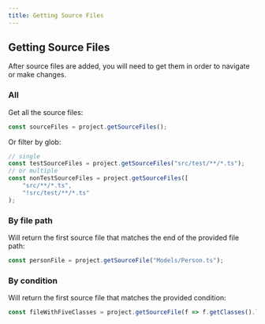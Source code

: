 ```yaml
---
title: Getting Source Files
---
```


## Getting Source Files

After source files are added, you will need to get them in order to navigate or make changes.

### All

Get all the source files:

```ts
const sourceFiles = project.getSourceFiles();
```

Or filter by glob:

```ts
// single
const testSourceFiles = project.getSourceFiles("src/test/**/*.ts");
// or multiple
const nonTestSourceFiles = project.getSourceFiles([
    "src/**/*.ts",
    "!src/test/**/*.ts"
);
```

### By file path

Will return the first source file that matches the end of the provided file path:

```ts
const personFile = project.getSourceFile("Models/Person.ts");
```

### By condition

Will return the first source file that matches the provided condition:

```ts
const fileWithFiveClasses = project.getSourceFile(f => f.getClasses().length === 5);
```
